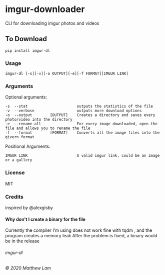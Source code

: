 # imgur-downloader
CLI for downloading imgur photos and videos

## To Download
`pip install imgur-dl`

### Usage
`imgur-dl [-s][-v][-o OUTPUT][-e][-f FORMAT][IMGUR LINK]` 


### Arguments
Optional arguments: 

	-s 	--stat						outputs the statistics of the file  
	-v 	--verbose 					outputs more download options
	-o 	--output 		[OUTPUT]	Creates a directory and saves every photo/video into the directory
	-e 	--rename-all				For every image downloaded, open the file and allows you to rename the file
	-f 	--format 		[FORMAT]	Converts all the image files into the givern format

Positional Arguments:  

	IMGUR LINK 						A valid imgur link, could be an image or a gallery

### License
MIT

### Credits
inspired by @alexgisby

#### Why don't I create a binary for the file
Currently the compiler I'm using does not work fine with tqdm , and the program creates a memory leak
After the problem is fixed, a binary would be in the release


###### imgur-dl
###### © 2020 Matthew Lam